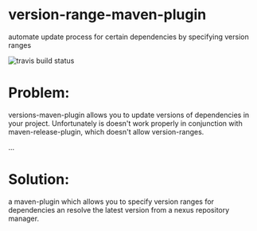 version-range-maven-plugin
==========================

automate update process for certain dependencies by specifying version ranges

![travis build status](https://travis-ci.org/mkloeckner/version-range-maven-plugin.svg?branch=master "Travis Build Status")



# Problem:

versions-maven-plugin allows you to update versions of dependencies in your project. 
Unfortunately is doesn't work properly in conjunction with maven-release-plugin, which doesn't allow version-ranges.

...


# Solution:

a maven-plugin which allows you to specify version ranges for dependencies an resolve the latest version from a 
nexus repository manager.


